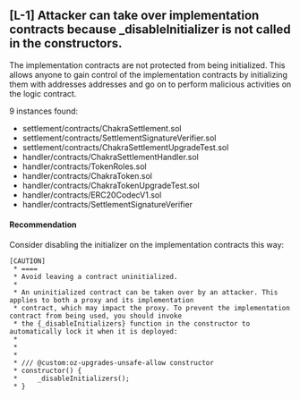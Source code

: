 ## [L-1] Attacker can take over implementation contracts because _disableInitializer is not called in the constructors.

The implementation contracts are not protected from being initialized. This allows anyone to gain control of the implementation contracts by initializing them with addresses addresses and go on to perform malicious activities on the logic contract.

9 instances found:
- settlement/contracts/ChakraSettlement.sol
- settlement/contracts/SettlementSignatureVerifier.sol
- settlement/contracts/ChakraSettlementUpgradeTest.sol
- handler/contracts/ChakraSettlementHandler.sol
- handler/contracts/TokenRoles.sol
- handler/contracts/ChakraToken.sol
- handler/contracts/ChakraTokenUpgradeTest.sol
- handler/contracts/ERC20CodecV1.sol
- handler/contracts/SettlementSignatureVerifier



#### Recommendation
Consider disabling the initializer on the implementation contracts this way:

```solidity
[CAUTION]
 * ====
 * Avoid leaving a contract uninitialized.
 *
 * An uninitialized contract can be taken over by an attacker. This applies to both a proxy and its implementation
 * contract, which may impact the proxy. To prevent the implementation contract from being used, you should invoke
 * the {_disableInitializers} function in the constructor to automatically lock it when it is deployed:
 *
 * 
 * 
 * /// @custom:oz-upgrades-unsafe-allow constructor
 * constructor() {
 *     _disableInitializers();
 * }
```
